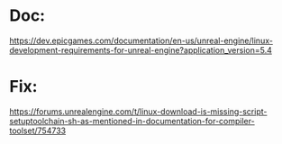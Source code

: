 # Doc:
https://dev.epicgames.com/documentation/en-us/unreal-engine/linux-development-requirements-for-unreal-engine?application_version=5.4

# Fix:
https://forums.unrealengine.com/t/linux-download-is-missing-script-setuptoolchain-sh-as-mentioned-in-documentation-for-compiler-toolset/754733
